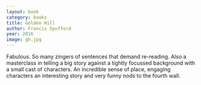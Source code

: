 ```yaml
---
layout: book
category: books
title: Golden Hill
author: Francis Spufford
year: 2016
image: gh.jpg
---
```

Fabulous. So many zingers of sentences that demand re-reading.  Also a masterclass in telling a big story against a tightly focussed background with a small cast of characters. An incredible sense of place, engaging characters an interesting story and very funny nods to the fourth wall.
